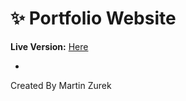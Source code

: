 # ✨ Portfolio Website

<b>Live Version:</b> [Here](https://itsmartonic.github.io/PortfolioWebsite/)

-

Created By Martin Zurek